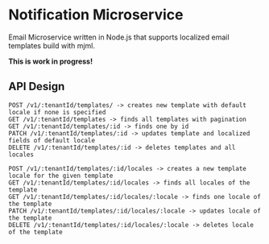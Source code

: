 # Notification Microservice

Email Microservice written in Node.js that supports localized email templates build with mjml.

**This is work in progress!**

## API Design

```
POST /v1/:tenantId/templates/ -> creates new template with default locale if none is specified
GET /v1/:tenantId/templates -> finds all templates with pagination
GET /v1/:tenantId/templates/:id -> finds one by id
PATCH /v1/:tenantId/templates/:id -> updates template and localized fields of default locale
DELETE /v1/:tenantId/templates/:id -> deletes templates and all locales

POST /v1/:tenantId/templates/:id/locales -> creates a new template locale for the given template
GET /v1/:tenantId/templates/:id/locales -> finds all locales of the template
GET /v1/:tenantId/templates/:id/locales/:locale -> finds one locale of the template
PATCH /v1/:tenantId/templates/:id/locales/:locale -> updates locale of the template
DELETE /v1/:tenantId/templates/:id/locales/:locale -> deletes locale of the template
```
